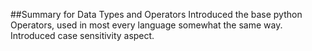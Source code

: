 ##Summary for Data Types and Operators
Introduced the base python Operators, used in most every language somewhat the same way.
Introduced case sensitivity aspect.